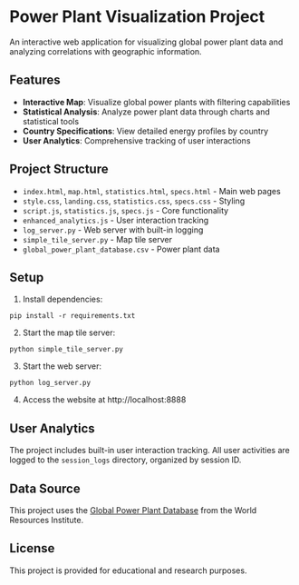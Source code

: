 # Power Plant Visualization Project

An interactive web application for visualizing global power plant data and analyzing correlations with geographic information.

## Features

- **Interactive Map**: Visualize global power plants with filtering capabilities
- **Statistical Analysis**: Analyze power plant data through charts and statistical tools
- **Country Specifications**: View detailed energy profiles by country
- **User Analytics**: Comprehensive tracking of user interactions

## Project Structure

- `index.html`, `map.html`, `statistics.html`, `specs.html` - Main web pages
- `style.css`, `landing.css`, `statistics.css`, `specs.css` - Styling
- `script.js`, `statistics.js`, `specs.js` - Core functionality
- `enhanced_analytics.js` - User interaction tracking
- `log_server.py` - Web server with built-in logging
- `simple_tile_server.py` - Map tile server
- `global_power_plant_database.csv` - Power plant data

## Setup

1. Install dependencies:
```
pip install -r requirements.txt
```

2. Start the map tile server:
```
python simple_tile_server.py
```

3. Start the web server:
```
python log_server.py
```

4. Access the website at http://localhost:8888

## User Analytics

The project includes built-in user interaction tracking. All user activities are logged to the `session_logs` directory, organized by session ID.

## Data Source

This project uses the [Global Power Plant Database](https://datasets.wri.org/dataset/globalpowerplantdatabase) from the World Resources Institute.

## License

This project is provided for educational and research purposes.
